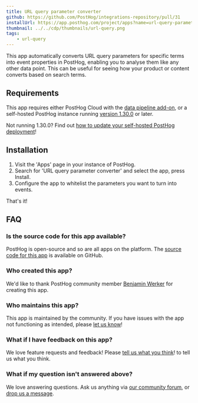 ```yaml
---
title: URL query parameter converter
github: https://github.com/PostHog/integrations-repository/pull/31
installUrl: https://app.posthog.com/project/apps?name=url-query-parameter-converter
thumbnail: ../../cdp/thumbnails/url-query.png
tags:
    - url-query
---
```


This app automatically converts URL query parameters for specific terms into event properties in PostHog, enabling you to analyse them like any other data point. This can be useful for seeing how your product or content converts based on search terms. 

## Requirements

This app requires either PostHog Cloud with the [data pipeline add-on](https://us.posthog.com/organization/billing), or a self-hosted PostHog instance running [version 1.30.0](https://posthog.com/blog/the-posthog-array-1-30-0) or later.

Not running 1.30.0? Find out [how to update your self-hosted PostHog deployment](https://posthog.com/docs/runbook/upgrading-posthog)!

## Installation

1. Visit the 'Apps' page in your instance of PostHog.
2. Search for 'URL query parameter converter' and select the app, press Install.
3. Configure the app to whitelist the parameters you want to turn into events.

That's it!

## FAQ

### Is the source code for this app available?

PostHog is open-source and so are all apps on the platform. The [source code for this app](https://github.com/PostHog/posthog-app-url-parameters-to-event-properties) is available on GitHub.

### Who created this app?

We'd like to thank PostHog community member [Benjamin Werker](https://github.com/everald) for creating this app.

### Who maintains this app?

This app is maintained by the community. If you have issues with the app not functioning as intended, please [let us know](http://app.posthog.com/home#supportModal)!

### What if I have feedback on this app?

We love feature requests and feedback! Please [tell us what you think](http://app.posthog.com/home#supportModal)! to tell us what you think.

### What if my question isn't answered above?

We love answering questions. Ask us anything via [our community forum](/questions), or [drop us a message](http://app.posthog.com/home#supportModal). 

